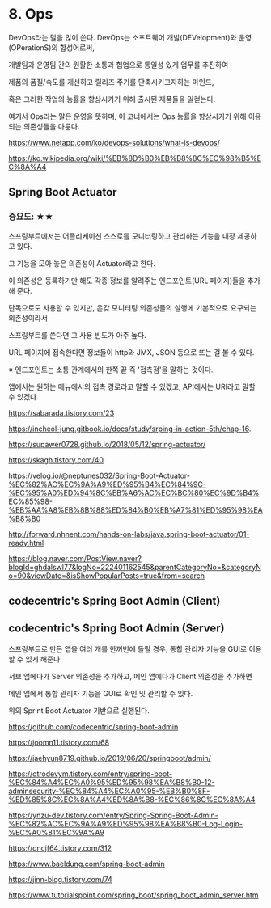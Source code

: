
# 8. Ops

DevOps라는 말을 많이 쓴다. DevOps는 소프트웨어 개발(DEVelopment)와 운영(OPerationS)의 합성어로써,

개발팀과 운영팀 간의 원활한 소통과 협업으로 통일성 있게 업무를 추진하여

제품의 품질/속도를 개선하고 릴리즈 주기를 단축시키고자하는 마인드,

혹은 그러한 작업의 능률을 향상시키기 위해 출시된 제품들을 일컫는다.

여기서 Ops라는 말은 운영을 뜻하며, 이 코너에서는 Ops 능률을 향상시키기 위해 이용되는 의존성들을 다룬다.

https://www.netapp.com/ko/devops-solutions/what-is-devops/

https://ko.wikipedia.org/wiki/%EB%8D%B0%EB%B8%8C%EC%98%B5%EC%8A%A4




## Spring Boot Actuator

### 중요도: ★★

스프링부트에서는 어플리케이션 스스로를 모니터링하고 관리하는 기능을 내장 제공하고 있다.

그 기능을 모아 놓은 의존성이 Actuator라고 한다.

이 의존성은 등록하기만 해도 각종 정보를 알려주는 엔드포인트(URL 페이지)들을 추가해 준다.

단독으로도 사용할 수 있지만, 온갖 모니터링 의존성들의 실행에 기본적으로 요구되는 의존성이라서

스프링부트를 쓴다면 그 사용 빈도가 아주 높다.

URL 페이지에 접속한다면 정보들이 http와 JMX, JSON 등으로 뜨는 걸 볼 수 있다.

※ 엔드포인트는 소통 관계에서의 한쪽 끝 즉 '접촉점'을 말하는 것이다.

앱에서는 원하는 메뉴에서의 접촉 경로라고 말할 수 있겠고, API에서는 URI라고 말할 수 있겠다.

https://sabarada.tistory.com/23

https://incheol-jung.gitbook.io/docs/study/srping-in-action-5th/chap-16.

https://supawer0728.github.io/2018/05/12/spring-actuator/

https://skagh.tistory.com/40

https://velog.io/@neptunes032/Spring-Boot-Actuator-%EC%82%AC%EC%9A%A9%ED%95%B4%EC%84%9C-%EC%95%A0%ED%94%8C%EB%A6%AC%EC%BC%80%EC%9D%B4%EC%85%98-%EB%AA%A8%EB%8B%88%ED%84%B0%EB%A7%81%ED%95%98%EA%B8%B0

http://forward.nhnent.com/hands-on-labs/java.spring-boot-actuator/01-ready.html

https://blog.naver.com/PostView.naver?blogId=ghdalswl77&logNo=222401162545&parentCategoryNo=&categoryNo=90&viewDate=&isShowPopularPosts=true&from=search




## codecentric's Spring Boot Admin (Client)

## codecentric's Spring Boot Admin (Server)

스프링부트로 만든 앱을 여러 개를 한꺼번에 돌릴 경우, 통합 관리자 기능을 GUI로 이용할 수 있게 해준다.

서브 앱에다가 Server 의존성을 추가하고, 메인 앱에다가 Client 의존성을 추가하면

메인 앱에서 통합 관리자 기능을 GUI로 확인 및 관리할 수 있다.

위의 Sprint Boot Actuator 기반으로 실행된다.

https://github.com/codecentric/spring-boot-admin

https://joomn11.tistory.com/68

https://jaehyun8719.github.io/2019/06/20/springboot/admin/

https://otrodevym.tistory.com/entry/spring-boot-%EC%84%A4%EC%A0%95%ED%95%98%EA%B8%B0-12-adminsecurity-%EC%84%A4%EC%A0%95-%EB%B0%8F-%ED%85%8C%EC%8A%A4%ED%8A%B8-%EC%86%8C%EC%8A%A4

https://ynzu-dev.tistory.com/entry/Spring-Spring-Boot-Admin-%EC%82%AC%EC%9A%A9%ED%95%98%EA%B8%B0-Log-Login-%EC%A0%81%EC%9A%A9

https://dncjf64.tistory.com/312

https://www.baeldung.com/spring-boot-admin

https://jinn-blog.tistory.com/74

https://www.tutorialspoint.com/spring_boot/spring_boot_admin_server.htm
